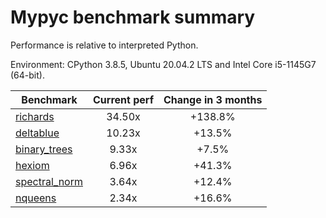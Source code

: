# Mypyc benchmark summary

Performance is relative to interpreted Python.

Environment: CPython 3.8.5, Ubuntu 20.04.2 LTS and Intel Core i5-1145G7 (64-bit).

| Benchmark | Current perf | Change in 3 months |
| --- | :---: | :---: |
| [richards](benchmarks/richards.md) | 34.50x | +138.8% |
| [deltablue](benchmarks/deltablue.md) | 10.23x | +13.5% |
| [binary_trees](benchmarks/binary_trees.md) | 9.33x | +7.5% |
| [hexiom](benchmarks/hexiom.md) | 6.96x | +41.3% |
| [spectral_norm](benchmarks/spectral_norm.md) | 3.64x | +12.4% |
| [nqueens](benchmarks/nqueens.md) | 2.34x | +16.6% |
